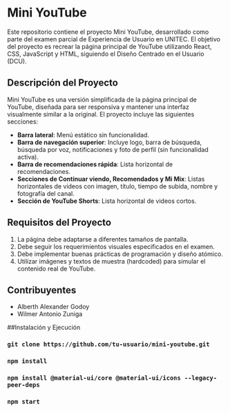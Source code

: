 # Mini YouTube

Este repositorio contiene el proyecto Mini YouTube, desarrollado como parte del examen parcial de Experiencia de Usuario en UNITEC. El objetivo del proyecto es recrear la página principal de YouTube utilizando React, CSS, JavaScript y HTML, siguiendo el Diseño Centrado en el Usuario (DCU).

## Descripción del Proyecto

Mini YouTube es una versión simplificada de la página principal de YouTube, diseñada para ser responsiva y mantener una interfaz visualmente similar a la original. El proyecto incluye las siguientes secciones:

- **Barra lateral**: Menú estático sin funcionalidad.
- **Barra de navegación superior**: Incluye logo, barra de búsqueda, búsqueda por voz, notificaciones y foto de perfil (sin funcionalidad activa).
- **Barra de recomendaciones rápida**: Lista horizontal de recomendaciones.
- **Secciones de Continuar viendo, Recomendados y Mi Mix**: Listas horizontales de videos con imagen, título, tiempo de subida, nombre y fotografía del canal.
- **Sección de YouTube Shorts**: Lista horizontal de videos cortos.

## Requisitos del Proyecto

1. La página debe adaptarse a diferentes tamaños de pantalla.
2. Debe seguir los requerimientos visuales especificados en el examen.
3. Debe implementar buenas prácticas de programación y diseño atómico.
4. Utilizar imágenes y textos de muestra (hardcoded) para simular el contenido real de YouTube.

## Contribuyentes
- Alberth Alexander Godoy 
- Wilmer Antonio Zuniga

##Instalación y Ejecución
### `git clone https://github.com/tu-usuario/mini-youtube.git`
### `npm install`
### `npm install @material-ui/core @material-ui/icons --legacy-peer-deps`
### `npm start`




